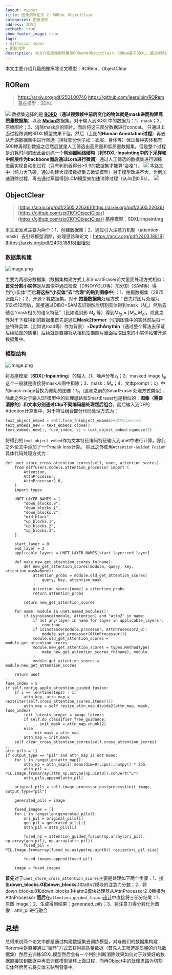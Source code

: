 ```yaml
---
layout: mypost
title: 图像消除论文-2：RORem、ObjectClear
categories: 图像消除
address: 武汉🏯
extMath: true
show_footer_image: true
tags:
- diffusion model
- 图像消除
description: 本文介绍图像擦除模型RORem与ObjectClear。RORem基于SDXL，通过视频帧变化物体构建数据集，人工筛选后训练判别器实现自动化，蒸馏LCM加速至0.5s；ObjectClear基于SDXL-Inpainting，分割小实体贴图构建数据集，引入attention-mask引导消除，提升擦除效果。
---
```


本文主要介绍几篇图像擦除论文模型：RORem、ObjectClear
## RORem
> https://arxiv.org/pdf/2501.00740
> https://github.com/leeruibin/RORem
> 基座模型：SDXL

![](https://s2.loli.net/2025/07/26/mDPjCteaObvRqlT.webp)
数据集选择的是 [**RORD**](https://github.com/Forty-lock/RORD)（**通过视频帧中前后变化的物体就是mask进而构建高质量数据集**）以及 [**Mulan**](https://huggingface.co/datasets/mulan-dataset/v1.0)数据集。对于输入到SDXL中的数据为：1、mask；2、原始图片；3、消除mask后的图片。而后将这三部分数据进行concat。
只通过上面过程微调的SDXL模型效果不佳，然后（上图的**Human Annotation过程**）再去从开源数据集中进行筛选（排除部分例子如：衣服、身体等）保证每种实体都有500种再得到数据之后然后就是人工筛选出高质量和低质量数据集。但是整个过程是消耗时间的因此会训练一个**判别器网络结构**（**将SDXL-Inpainting中的下采样和中间层作为backbone而后通过Lora进行微调**）通过人工筛选的数据集进行训练进而实现自动化过程（只有判别器得分>0.9的数据集才能算“合格”）。
![](https://s2.loli.net/2025/07/26/pUaZcx6Ssm7fHKq.webp)
本路文中（纯力大飞砖，通过构建大规模数据集去微调模型）对于模型改进不大，为例加速消除过程，再去通过蒸馏得到LCM模型来加速消除过程（从4s到0.5s）。
![](https://s2.loli.net/2025/07/26/qGwMUjcuvEgmIKR.webp)

## ObjectClear
> [https://arxiv.org/pdf/2505.22636](https://arxiv.org/pdf/2505.22636)
> [https://github.com/zjx0101/ObjectClear](https://github.com/zjx0101/ObjectClear)
> **基座模型**：**SDXL-Inpainting**

本文出发点主要为两个：1、创建数据集；2、通过引入注意力机制（attention-mask）去引导模型消除，处理思路和论文：[https://arxiv.org/pdf/2403.18818](https://arxiv.org/pdf/2403.18818)很相似
### 数据集构建
![image.png](https://s2.loli.net/2025/07/26/pR7wX5jTvSa1BgW.webp)

主要为两部分数据集（数据集构建方式上和SmartEraser论文里面处理方式相似：**首先分割小实体**是从图像中通过检查（DINO/YOLO等）加分割（SAM等）得到“小实体”而后**将这些“小实体”去“合理”的贴到图像中**）：1、拍摄数据集（2875张图片）；2、开源下载数据集。对于 **拍摄数据集**处理方式：首先将图片处理为512x512而后，直接通过DIBO+SAM去识别然后切割实体得到mask（$M_o$）然后去结合“mask相关的语义特征”（比如说阴影 $M_e$ 等）得到$M_{fg}=[M_o,M_e]$。除此之外对于下载得到的数据集首先是通过**Mask2former**（切割图像中的实体然后将一些特殊实体（比如说road等）作为背景）+**DepthAnythin**（通过整个算法去保证后续贴图的质量）后续就是直接将从相机拍摄照片里面抽取出来的小实体帖带开源数据集中。

### 模型结构
![image.png](https://s2.loli.net/2025/07/26/TpmxR1GePt58HUl.webp)

将基座模型（**SDXL-Inpainting**）的输入（1、噪声分布$z_t$；2、masked image $I_m$这个一般就是直接将mask从图中扣除；3、mask：$M_o$；4、文本prompt：$c$）中的mask image替换为原始的图像：$I_{in}$（这和之前的SmartEraser处理方式类似），除此之外对于输入DF模型中的处理思路和SmartEraser也是相似的：**图像（需要消除的）和文本分别通过Clip不同编码器处理然后组合**。而后输入到DF的Attention计算当中，对于特征组合部分代码处理方式为：
```python
text_object_embed = self.fuse_fn(object_embeds)#两层mlp+norm
text_embeds_new = text_embeds.clone()
text_embeds_new[:, fuse_index, :] = text_object_embed.squeeze(1)
```
将得到的`text_object_embed`作为文本特征编码特征输入到unet中进行计算。除此之外论文中添加了一个mask loss计算。
除此之外使用`Attention-Guided Fusion`具体代码处理方式为：
```python3
def unet_store_cross_attention_scores(self, unet, attention_scores):
    from diffusers.models.attention_processor import (
        Attention,
        AttnProcessor,
        AttnProcessor2_0,
    )
    import types

    UNET_LAYER_NAMES = [
        "down_blocks.0",
        "down_blocks.1",
        "down_blocks.2",
        "mid_block",
        "up_blocks.1",
        "up_blocks.2",
        "up_blocks.3",
    ]

    start_layer = 0
    end_layer = 2
    applicable_layers = UNET_LAYER_NAMES[start_layer:end_layer]

    def make_new_get_attention_scores_fn(name):
        def new_get_attention_scores(module, query, key, attention_mask=None):
            attention_probs = module.old_get_attention_scores(
                query, key, attention_mask
            )
            attention_scores[name] = attention_probs
            return attention_probs

        return new_get_attention_scores

    for name, module in unet.named_modules():
        if isinstance(module, Attention) and "attn2" in name:
            if not any(layer in name for layer in applicable_layers):
                continue
            if isinstance(module.processor, AttnProcessor2_0):
                module.set_processor(AttnProcessor())
            module.old_get_attention_scores = module.get_attention_scores
            module.new_get_attention_scores = types.MethodType(
                make_new_get_attention_scores_fn(name), module
            )
            module.get_attention_scores = module.new_get_attention_scores

    return unet
....
fuse_index = 5
if self.config.apply_attention_guided_fusion:
    if i == len(timesteps) - 1:
        attn_key, attn_map = next(iter(self.cross_attention_scores.items()))
        attn_map = self.resize_attn_map_divide2(attn_map, mask, fuse_index)
        init_latents_proper = image_latents
        if self.do_classifier_free_guidance:
            _, init_mask = attn_map.chunk(2)
        else:
            init_mask = attn_map
        attn_map = init_mask
    self.clear_cross_attention_scores(self.cross_attention_scores)
...
attn_pils = []
if output_type == "pil" and attn_map is not None:
    for i in range(len(attn_map)):
        attn_np = attn_map[i].mean(dim=0).cpu().numpy() * 255.
        attn_pil = PIL.Image.fromarray(attn_np.astype(np.uint8)).convert("L")
        attn_pils.append(attn_pil)
    
    original_pils = self.image_processor.postprocess(init_image, output_type="pil")

    generated_pils = image

    fused_images = []
    for i in range(len(generated_pils)):
        ori_pil = original_pils[i]
        gen_pil = generated_pils[i]
        attn_pil = attn_pils[i]

        fused_np = attention_guided_fusion(np.array(ori_pil), np.array(gen_pil), np.array(attn_pil))
        fused_pil = PIL.Image.fromarray(fused_np.astype(np.uint8)).resize(ori_pil.size)

        fused_images.append(fused_pil)

    image = fused_images
```
**首先**对于`unet_store_cross_attention_scores`主要是处理如下两个步骤：1、搜集**down_blocks.0和down_blocks.1**中attn2模块的注意力分数；2、将down_blocks.0和down_blocks.1中attn2模块处理器从AttnProcessor2_0替换为AttnProcessor
**而后**在`attention_guided_fusion`[设计](https://github.com/zjx0101/ObjectClear/blob/ef3177ed1d270a9b4d74939ef852876552adfa68/objectclear/utils/attention_guided_fusion.py#L50)中直接将三部分结果：1、原图 image；2、生成得到结果：generated_pils；3、将注意力得分转化为图像：attn_pil进行融合


## 总结
总得来说两个论文中都是通过构建数据集去训练模型，对与他们的数据集构建：Rorem中是直接通过“循环”方式去获得高质量数据（首先人工筛选高质量的消除数据集）然后去训练SDXL模型然后会有一个判别判断消除效果如何对于效果好的数据直接加到数据中再去训练模型循环上面过程，而再Object中的处理思路为切割实体然后再去将实体去贴到背景中。